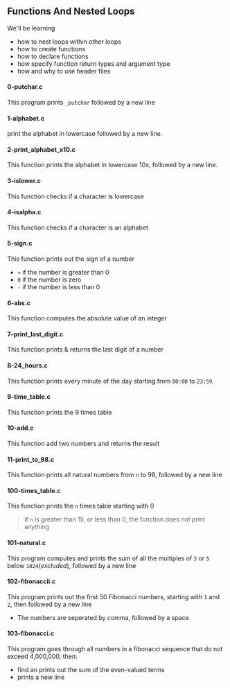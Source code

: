 ## Functions And Nested Loops
We'll be learning
* how to nest loops within other loops
* how to create functions
* how to declare functions
* how specify function return types and argument type
* how and why to use header files

#### 0-putchar.c
This program prints `_putchar` followed by a new line

#### 1-alphabet.c
print the alphabet in lowercase followed by a new line.

#### 2-print_alphabet_x10.c
This function prints the alphabet in lowercase 10x, followed by a new line.

#### 3-islower.c
This function checks if a character is lowercase

#### 4-isalpha.c
This function checks if a character is an alphabet

#### 5-sign.c
This function prints out the sign of a number
* `+` if the number is greater than 0
* `0` if the number is zero
* `-` if the number is less than 0

#### 6-abs.c
This function computes the absolute value of an integer

#### 7-print_last_digit.c
This function prints & returns the last digit of a number

#### 8-24_hours.c
This function prints every minute of the day starting from `00:00` to `23:59`.

#### 9-time_table.c
This function prints the 9 times table

#### 10-add.c
This function add two numbers and returns the result

#### 11-print_to_98.c
This function prints all natural numbers from `n` to 98, followed by a new line

#### 100-times_table.c
This function prints the `n` times table starting with 0
> if `n` is greater than 15, or less than 0, the function does not print anything

#### 101-natural.c
This program computes and prints the sum of all the multiples of `3` or `5` below `1024`(_excluded_), followed by a new line

#### 102-fibonaccii.c
This program prints out the first 50 Fibonacci numbers, starting with `1` and `2`, then followed by a new line
* The numbers are seperated by comma, followed by a space

#### 103-fibonacci.c
This program goes through all numbers in a fibonacci sequence that do not exceed 4,000,000, then:
* find an prints out the sum of the even-valued terms
* prints a new line

